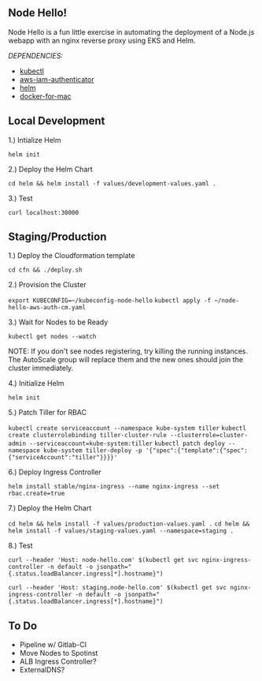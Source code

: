 ## Node Hello!

Node Hello is a fun little exercise in automating the deployment of a Node.js webapp with an nginx reverse proxy using EKS and Helm.

*DEPENDENCIES:*

- [kubectl](https://docs.aws.amazon.com/eks/latest/userguide/configure-kubectl.html) 
- [aws-iam-authenticator](https://docs.aws.amazon.com/eks/latest/userguide/configure-kubectl.html) 
- [helm](https://github.com/helm/helm/blob/master/docs/install.md) 
- [docker-for-mac](https://store.docker.com/editions/community/docker-ce-desktop-mac) 

## Local Development

1.) Intialize Helm

`helm init` 

2.) Deploy the Helm Chart

`cd helm && helm install -f values/development-values.yaml .` 

3.) Test

`curl localhost:30000` 

## Staging/Production

1.) Deploy the Cloudformation template

`cd cfn && ./deploy.sh` 

2.) Provision the Cluster

`export KUBECONFIG=~/kubeconfig-node-hello` 
`kubectl apply -f ~/node-hello-aws-auth-cm.yaml` 

3.) Wait for Nodes to be Ready

`kubectl get nodes --watch` 

NOTE: If you don't see nodes registering, try killing the running instances. The AutoScale group will replace them and the new ones should join the cluster immediately.

4.) Initialize Helm

`helm init` 

5.) Patch Tiller for RBAC

`kubectl create serviceaccount --namespace kube-system tiller` 
`kubectl create clusterrolebinding tiller-cluster-rule --clusterrole=cluster-admin --serviceaccount=kube-system:tiller` 
`kubectl patch deploy --namespace kube-system tiller-deploy -p '{"spec":{"template":{"spec":{"serviceAccount":"tiller"}}}}'` 

6.) Deploy Ingress Controller

`helm install stable/nginx-ingress --name nginx-ingress --set rbac.create=true` 

7.) Deploy the Helm Chart

`cd helm && helm install -f values/production-values.yaml .` 
`cd helm && helm install -f values/staging-values.yaml --namespace=staging .` 

8.) Test

`curl --header 'Host: node-hello.com' $(kubectl get svc nginx-ingress-controller -n default -o jsonpath="{.status.loadBalancer.ingress[*].hostname}")` 

`curl --header 'Host: staging.node-hello.com' $(kubectl get svc nginx-ingress-controller -n default -o jsonpath="{.status.loadBalancer.ingress[*].hostname}")` 

## To Do

* Pipeline w/ Gitlab-CI
* Move Nodes to Spotinst
* ALB Ingress Controller?
* ExternalDNS?
